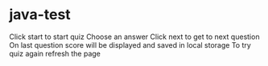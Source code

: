 # java-test
Click start to start quiz
Choose an answer
Click next to get to next question
On last question score will be displayed and saved in local storage
To try quiz again refresh the page

